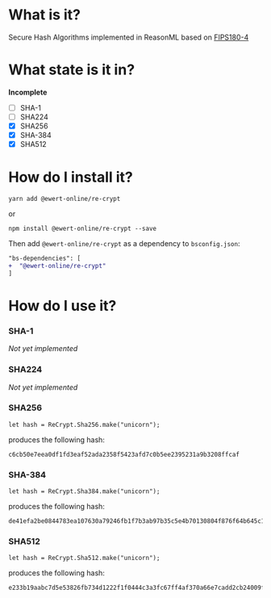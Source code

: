 # What is it?

Secure Hash Algorithms implemented in ReasonML based on
[FIPS180-4](https://nvlpubs.nist.gov/nistpubs/FIPS/NIST.FIPS.180-4.pdf)

# What state is it in?

**Incomplete**

- [ ] SHA-1
- [ ] SHA224
- [x] SHA256
- [x] SHA-384
- [x] SHA512

# How do I install it?

```
yarn add @ewert-online/re-crypt
```

or

```
npm install @ewert-online/re-crypt --save
```

Then add `@ewert-online/re-crypt` as a dependency to `bsconfig.json`:

```diff
"bs-dependencies": [
+  "@ewert-online/re-crypt"
]
```

# How do I use it?

### SHA-1

_Not yet implemented_

### SHA224

_Not yet implemented_

### SHA256

```reason
let hash = ReCrypt.Sha256.make("unicorn");
```

produces the following hash:

```
c6cb50e7eea0df1fd3eaf52ada2358f5423afd7c0b5ee2395231a9b3208ffcaf
```

### SHA-384

```reason
let hash = ReCrypt.Sha384.make("unicorn");
```

produces the following hash:

```
de41efa2be0844783ea107630a79246fb1f7b3ab97b35c5e4b70130804f876f64b645c1064a775507a7ac3be457539f2
```

### SHA512

```reason
let hash = ReCrypt.Sha512.make("unicorn");
```

produces the following hash:

```
e233b19aabc7d5e53826fb734d1222f1f0444c3a3fc67ff4af370a66e7cadd2cb24009f1bc86f0bed12ca5fcb226145ad10fc5f650f6ef0959f8aadc5a594b27
```
